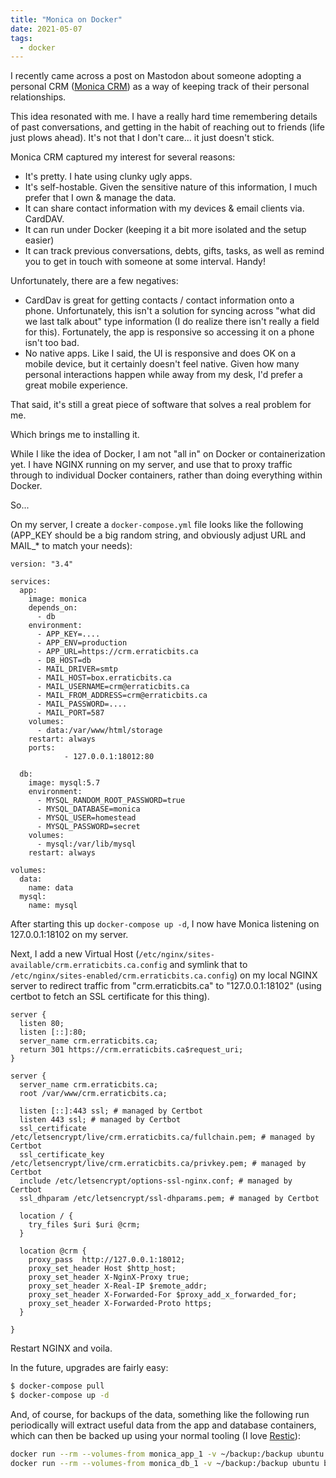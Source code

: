 ```yaml
---
title: "Monica on Docker"
date: 2021-05-07
tags: 
  - docker
---
```


I recently came across a post on Mastodon about someone adopting a personal CRM ([Monica CRM](https://www.monicahq.com/)) as a way of keeping track of their personal relationships.

This idea resonated with me.  I have a really hard time remembering details of past conversations, and getting in the habit of reaching out to friends (life just plows ahead).  It's not that I don't care... it just doesn't stick.  

Monica CRM captured my interest for several reasons:

* It's pretty.  I hate using clunky ugly apps.
* It's self-hostable.  Given the sensitive nature of this information, I much prefer that I own & manage the data.
* It can share contact information with my devices & email clients via. CardDAV.
* It can run under Docker (keeping it a bit more isolated and the setup easier)
* It can track previous conversations, debts, gifts, tasks, as well as remind you to get in touch with someone at some interval.  Handy!

Unfortunately, there are a few negatives:
* CardDav is great for getting contacts / contact information onto a phone.  Unfortunately, this isn't a solution for syncing across "what did we last talk about" type information (I do realize there isn't really a field for this).  Fortunately, the app is responsive so accessing it on a phone isn't too bad.
* No native apps.  Like I said, the UI is responsive and does OK on a mobile device, but it certainly doesn't feel native.  Given how many personal interactions happen while away from my desk, I'd prefer a great mobile experience.

That said, it's still a great piece of software that solves a real problem for me.

Which brings me to installing it. 

While I like the idea of Docker, I am not "all in" on Docker or containerization yet.  I have NGINX running on my server, and use that to proxy traffic through to individual Docker containers, rather than doing everything within Docker.

So...

On my server, I create a `docker-compose.yml` file looks like the following (APP_KEY should be a big random string, and obviously adjust URL and MAIL_* to match your needs):

```
version: "3.4"

services:
  app:
    image: monica
    depends_on:
      - db
    environment:
      - APP_KEY=....
      - APP_ENV=production
      - APP_URL=https://crm.erraticbits.ca
      - DB_HOST=db
      - MAIL_DRIVER=smtp
      - MAIL_HOST=box.erraticbits.ca
      - MAIL_USERNAME=crm@erraticbits.ca
      - MAIL_FROM_ADDRESS=crm@erraticbits.ca
      - MAIL_PASSWORD=....
      - MAIL_PORT=587
    volumes:
      - data:/var/www/html/storage
    restart: always
    ports:
            - 127.0.0.1:18012:80

  db:
    image: mysql:5.7
    environment:
      - MYSQL_RANDOM_ROOT_PASSWORD=true
      - MYSQL_DATABASE=monica
      - MYSQL_USER=homestead
      - MYSQL_PASSWORD=secret
    volumes:
      - mysql:/var/lib/mysql
    restart: always

volumes:
  data:
    name: data
  mysql:
    name: mysql

```

After starting this up `docker-compose up -d`, I now have Monica listening on 127.0.0.1:18102 on my server.

Next, I add a new Virtual Host (`/etc/nginx/sites-available/crm.erraticbits.ca.config` and symlink that to `/etc/nginx/sites-enabled/crm.erraticbits.ca.config`) on my local NGINX server to redirect traffic from "crm.erraticbits.ca" to "127.0.0.1:18102" (using certbot to fetch an SSL certificate for this thing).

```
server {
  listen 80;
  listen [::]:80;
  server_name crm.erraticbits.ca;
  return 301 https://crm.erraticbits.ca$request_uri;
}

server {
  server_name crm.erraticbits.ca;
  root /var/www/crm.erraticbits.ca;

  listen [::]:443 ssl; # managed by Certbot
  listen 443 ssl; # managed by Certbot
  ssl_certificate /etc/letsencrypt/live/crm.erraticbits.ca/fullchain.pem; # managed by Certbot
  ssl_certificate_key /etc/letsencrypt/live/crm.erraticbits.ca/privkey.pem; # managed by Certbot
  include /etc/letsencrypt/options-ssl-nginx.conf; # managed by Certbot
  ssl_dhparam /etc/letsencrypt/ssl-dhparams.pem; # managed by Certbot

  location / {
    try_files $uri $uri @crm;
  }

  location @crm {
    proxy_pass  http://127.0.0.1:18012;
    proxy_set_header Host $http_host;
    proxy_set_header X-NginX-Proxy true;
    proxy_set_header X-Real-IP $remote_addr;
    proxy_set_header X-Forwarded-For $proxy_add_x_forwarded_for;
    proxy_set_header X-Forwarded-Proto https;
  }

}
```

Restart NGINX and voila.

In the future, upgrades are fairly easy:

```sh
$ docker-compose pull
$ docker-compose up -d
```

And, of course, for backups of the data, something like the following run periodically will extract useful data from the app and database containers, which can then be backed up using your normal tooling (I love [Restic](https://restic.net/)):

```sh
docker run --rm --volumes-from monica_app_1 -v ~/backup:/backup ubuntu bash -c "cd /var/www/html/storage && tar cvf /backup/app.tar ."
docker run --rm --volumes-from monica_db_1 -v ~/backup:/backup ubuntu bash -c "cd /var/lib/mysql && tar cvf /backup/db.tar ."
```
